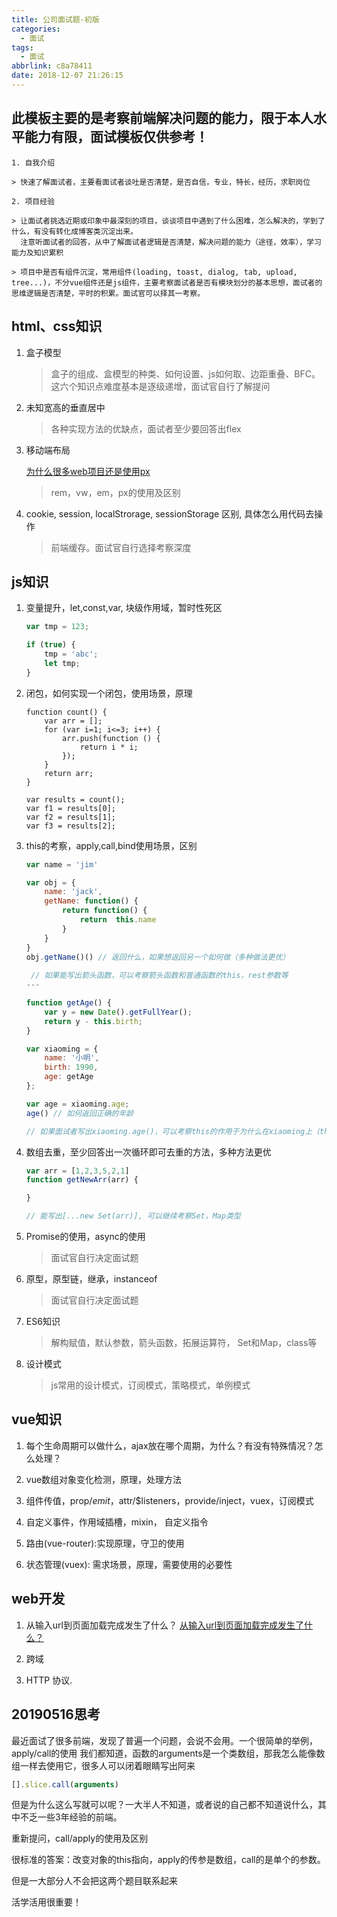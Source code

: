 ```yaml
---
title: 公司面试题-初版
categories:
  - 面试
tags:
  - 面试
abbrlink: c8a78411
date: 2018-12-07 21:26:15
---
```


## 此模板主要的是考察前端解决问题的能力，限于本人水平能力有限，面试模板仅供参考！

    1. 自我介绍
    
    > 快速了解面试者，主要看面试者谈吐是否清楚，是否自信，专业，特长，经历，求职岗位

    2. 项目经验

    > 让面试者挑选近期或印象中最深刻的项目，谈谈项目中遇到了什么困难，怎么解决的，学到了什么，有没有转化成博客类沉淀出来。
      注意听面试者的回答，从中了解面试者逻辑是否清楚，解决问题的能力（途径，效率），学习能力及知识累积

    > 项目中是否有组件沉淀，常用组件(loading, toast, dialog, tab, upload, tree...)，不分vue组件还是js组件，主要考察面试者是否有模块划分的基本思想，面试者的思维逻辑是否清楚，平时的积累。面试官可以择其一考察。


## html、css知识

1. 盒子模型

    > 盒子的组成、盒模型的种类、如何设置、js如何取、边距重叠、BFC。这六个知识点难度基本是逐级递增，面试官自行了解提问

2. 未知宽高的垂直居中

    > 各种实现方法的优缺点，面试者至少要回答出flex

3. 移动端布局

    [为什么很多web项目还是使用px](https://www.zhihu.com/question/313971223/answer/628236155)

    > rem，vw，em，px的使用及区别

4. cookie, session, localStrorage, sessionStorage 区别, 具体怎么用代码去操作

    > 前端缓存。面试官自行选择考察深度

## js知识

1. 变量提升，let,const,var, 块级作用域，暂时性死区

    ```javascript
    var tmp = 123;

    if (true) {
        tmp = 'abc';
        let tmp;
    }
    ```

2. 闭包，如何实现一个闭包，使用场景，原理

    ```jsvascript
    function count() {
        var arr = [];
        for (var i=1; i<=3; i++) {
            arr.push(function () {
                return i * i;
            });
        }
        return arr;
    }

    var results = count();
    var f1 = results[0];
    var f2 = results[1];
    var f3 = results[2];
    ```

3. this的考察，apply,call,bind使用场景，区别

    ```javascript
    var name = 'jim'

    var obj = {
        name: 'jack',
        getName: function() {
            return function() {
                return  this.name
            }
        }
    }
    obj.getName()() // 返回什么，如果想返回另一个如何做（多种做法更优）
     
     // 如果能写出箭头函数，可以考察箭头函数和普通函数的this，rest参数等
    --- 

    function getAge() {
        var y = new Date().getFullYear();
        return y - this.birth;
    }

    var xiaoming = {
        name: '小明',
        birth: 1990,
        age: getAge
    };

    var age = xiaoming.age;
    age() // 如何返回正确的年龄 

    // 如果面试者写出xiaoming.age()，可以考察this的作用于为什么在xiaoming上（this是在运行时判断）
    ```

4. 数组去重，至少回答出一次循环即可去重的方法，多种方法更优

    ```javascript
    var arr = [1,2,3,5,2,1]
    function getNewArr(arr) {

    }

    // 能写出[...new Set(arr)], 可以继续考察Set，Map类型
    ```
5. Promise的使用，async的使用

    > 面试官自行决定面试题

6. 原型，原型链，继承，instanceof

    > 面试官自行决定面试题

7. ES6知识

    > 解构赋值，默认参数，箭头函数，拓展运算符， Set和Map，class等

8. 设计模式

    > js常用的设计模式，订阅模式，策略模式，单例模式

## vue知识

1. 每个生命周期可以做什么，ajax放在哪个周期，为什么？有没有特殊情况？怎么处理？

2. vue数组对象变化检测，原理，处理方法

3. 组件传值，prop/$emit，$attr/$listeners，provide/inject，vuex，订阅模式

4. 自定义事件，作用域插槽，mixin， 自定义指令

5. 路由(vue-router):实现原理，守卫的使用

6. 状态管理(vuex): 需求场景，原理，需要使用的必要性

## web开发

1. 从输入url到页面加载完成发生了什么？
    [从输入url到页面加载完成发生了什么？](http://www.cnblogs.com/daijinxue/p/6640153.html)

2. 跨域

3. HTTP 协议.

## 20190516思考

最近面试了很多前端，发现了普遍一个问题，会说不会用。一个很简单的举例，apply/call的使用
我们都知道，函数的arguments是一个类数组，那我怎么能像数组一样去使用它，很多人可以闭着眼睛写出阿来
```javascript
[].slice.call(arguments)
```
但是为什么这么写就可以呢？一大半人不知道，或者说的自己都不知道说什么，其中不乏一些3年经验的前端。

重新提问，call/apply的使用及区别

很标准的答案：改变对象的this指向，apply的传参是数组，call的是单个的参数。

但是一大部分人不会把这两个题目联系起来

活学活用很重要！
